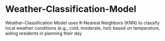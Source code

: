 # Weather-Classification-Model
Weather-Classification Model uses K-Nearest Neighbors (KNN) to classify local weather conditions (e.g., cold, moderate, hot) based on temperature, aiding residents in planning their day
